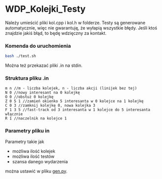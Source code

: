 # WDP_Kolejki_Testy

Należy umieścić pliki kol.cpp i kol.h w folderze. Testy są generowane automatycznie, więc nie gwarantuję, że wyłapią wszystkie błędy. Jeśli ktoś znajdzie jakiś błąd, to będę wdzięczny za kontakt.

### Komenda do uruchomienia
```bash
bash ./test.sh
```

Można też przekazać pliki .in na stdin.

### Struktura pliku .in
```
m n //m - liczba kolejek, n - liczba akcji (linijek bez tej)
N 0 //nowy interesant na 0 kolejkę
O 0 //obsłuż 0 kolejkę
Z 0 5 1 //zamień okienko 5 interesanta w 0 kolejce na 1 kolejkę
C 0 3 //zamknij kolejkę 0, nowa kolejka 3
F 1 3 5 //fast-track od 3 interesanta w 1 kolejce do 5 interesanta włącznie
R 1 //naczelnik na kolejce 1
```
### Parametry pliku in
Parametry takie jak 
- możliwa ilość kolejek
- możliwa ilość testów
- szansa danego wydarzenia
  
można ustawić w pliku [gen.py](./gen.py).
